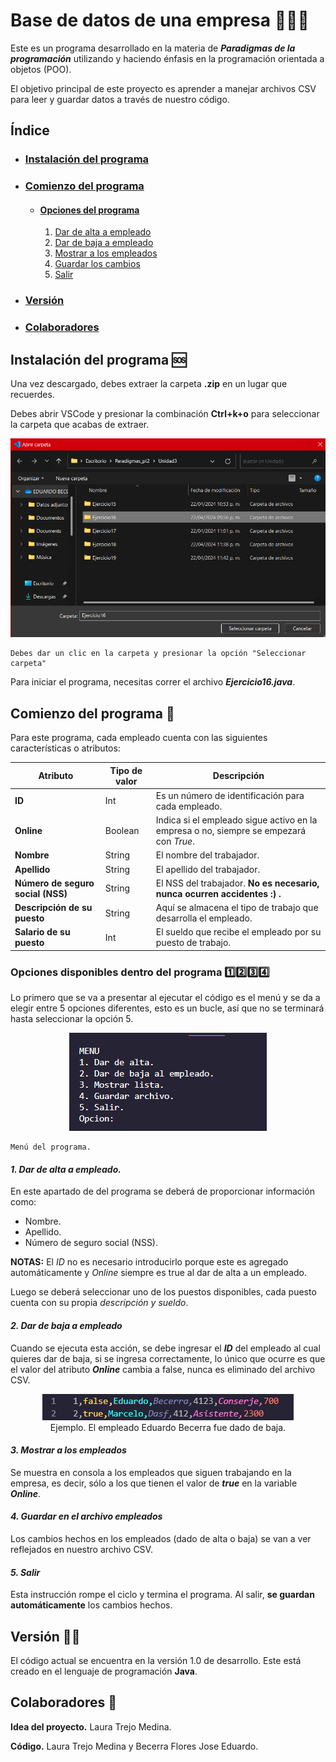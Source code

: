 # Base de datos de una empresa 👷👨‍⚕️
Este es un programa desarrollado en la materia de ***Paradigmas de la programación*** utilizando y haciendo énfasis en la programación orientada a objetos (POO).

El objetivo principal de este proyecto es aprender a manejar archivos CSV para leer y guardar datos a través de nuestro código. 

## Índice

* ### [Instalación del programa](#instalación-del-programa-)
* ### [Comienzo del programa](#comienzo-del-programa-)
    + #### [Opciones del programa](#opciones-disponibles-dentro-del-programa-1️⃣2️⃣3️⃣4️⃣)
        1. [Dar de alta a empleado](#1-dar-de-alta-a-empleado)
        2. [Dar de baja a empleado](#2-dar-de-baja-a-empleado)
        3. [Mostrar a los empleados](#3-mostrar-a-los-empleados)
        4. [Guardar los cambios](#4-guardar-en-el-archivo-empleados)
        5. [Salir](#5-salir)
* ### [Versión](#versión-)
* ### [Colaboradores](#colaboradores-)

## **Instalación del programa** 🆘
Una vez descargado, debes extraer la carpeta **.zip** en un lugar que recuerdes.

Debes abrir VSCode y presionar la combinación **Ctrl+k+o** para seleccionar la carpeta que acabas de extraer.

<p align="center">
  <img src="Instalacion.png">
    
    Debes dar un clic en la carpeta y presionar la opción "Seleccionar carpeta"
</p>

Para iniciar el programa, necesitas correr el archivo ***Ejercicio16.java***.


## **Comienzo del programa** 🛫
Para este programa, cada empleado cuenta con las siguientes características o atributos:

| Atributo| Tipo de valor | Descripción  |
|-----------------| ----------------|------------------|
|**ID**                           | Int     | Es un número de identificación para cada empleado.|
|**Online**                       | Boolean |Indica si el empleado sigue activo en la empresa o no, siempre se empezará con *True*. |
|**Nombre**                       | String  | El nombre del trabajador.      |
|**Apellido**                     | String  | El apellido del trabajador.      |
|**Número de seguro social (NSS)**| String  | El NSS del trabajador.  **No es necesario, nunca ocurren accidentes :) .**|
|**Descripción de su puesto**     | String  | Aquí se almacena el tipo de trabajo que desarrolla el empleado.|
|**Salario de su puesto**         | Int     | El sueldo que recibe el empleado por su puesto de trabajo.|



### **Opciones disponibles dentro del programa** 1️⃣2️⃣3️⃣4️⃣
Lo primero que se  va a presentar al ejecutar el código es el menú y se da a elegir entre 5 opciones diferentes, esto es un bucle, así que no se terminará hasta seleccionar la opción 5.

<p align="center">
  <img src="Menu.png">
    
    Menú del programa.
</p>

#### ***1. Dar de alta a empleado.***
En este apartado de del programa se deberá de proporcionar información como:
+ Nombre.
+ Apellido.
+ Número de seguro social (NSS).

**NOTAS:** El *ID* no es necesario introducirlo porque este es agregado automáticamente y *Online* siempre es true al dar de alta a un empleado.

Luego se deberá seleccionar uno de los puestos disponibles, cada puesto cuenta con su propia *descripción y sueldo*.

#### ***2. Dar de baja a empleado***
Cuando se ejecuta esta acción, se debe ingresar el ***ID*** del empleado al cual quieres dar de baja, si se ingresa correctamente, lo único que ocurre es que el valor del atributo ***Online*** cambia a false, nunca es eliminado del archivo CSV.

<center><img src="BajaEmpleado.png"></center>
<center>Ejemplo. El empleado Eduardo Becerra fue dado de baja.</center>

#### ***3. Mostrar a los empleados***
Se muestra en consola a los empleados que siguen trabajando en la empresa, es decir, sólo a los que tienen el valor de ***true*** en la variable ***Online***.

#### ***4. Guardar en el archivo empleados***
Los cambios hechos en los empleados (dado de alta o baja) se van a ver reflejados en nuestro archivo CSV.

#### ***5. Salir***
Esta instrucción rompe el ciclo y termina el programa. Al salir, **se guardan automáticamente** los cambios hechos.

## **Versión** 🔧🦺
El código actual se encuentra en la versión 1.0 de desarrollo. Este está creado en el lenguaje de programación **Java**.

## **Colaboradores** 🛬
**Idea del proyecto.**  Laura Trejo Medina.

**Código.**  Laura Trejo Medina y Becerra Flores Jose Eduardo.
